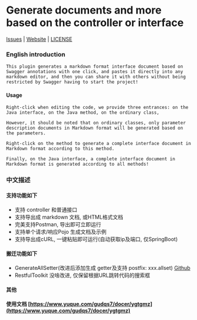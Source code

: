 
# Generate documents and more based on the controller or interface

[Issues](https://github.com/docer-savior/docer-savior-idea-plugin/issues) |
[Website](https://www.yuque.com/gudqs7/docer/ygtgmz) |
[LICENSE](https://github.com/docer-savior/docer-savior-idea-plugin/blob/master/LICENSE)

### English introduction

    This plugin generates a markdown format interface document based on Swagger annotations with one click, and pastes it directly into any markdown editor, and then you can share it with others without being restricted by Swagger having to start the project!

#### Usage

    Right-click when editing the code, we provide three entrances: on the Java interface, on the Java method, on the ordinary class,

    However, it should be noted that on ordinary classes, only parameter description documents in Markdown format will be generated based on the parameters.

    Right-click on the method to generate a complete interface document in Markdown format according to this method.

    Finally, on the Java interface, a complete interface document in Markdown format is generated according to all methods!

### 中文描述

#### 支持功能如下

* 支持 controller 和普通接口
* 支持导出成 markdown 文档, 或HTML格式文档
* 完美支持Postman, 导出即可立即运行
* 支持单个请求/响应Pojo 生成文档及示例
* 支持导出成cURL, 一键粘贴即可运行(自动获取ip及端口, 仅SpringBoot)

#### 搬迁功能如下

* GenerateAllSetter(改进后添加生成 getter及支持 postfix: xxx.allset) [Github](https://github.com/gejun123456/intellij-generateAllSetMethod)
* RestfulToolkit 没啥改进, 仅保留根据URL跳转代码的搜索框

#### 其他

**使用文档 [https://www.yuque.com/gudqs7/docer/ygtgmz](https://www.yuque.com/gudqs7/docer/ygtgmz)**